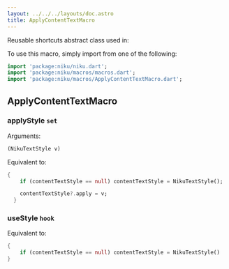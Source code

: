 ```yaml
---
layout: ../../../layouts/doc.astro
title: ApplyContentTextMacro
---
```

Reusable shortcuts abstract class used in:


To use this macro, simply import from one of the following:
```dart
import 'package:niku/niku.dart';
import 'package:niku/macros/macros.dart';
import 'package:niku/macros/ApplyContentTextMacro.dart';
```
## ApplyContentTextMacro

### applyStyle `set`

Arguments:
```dart
(NikuTextStyle v) 
```

Equivalent to:
```dart
{
    if (contentTextStyle == null) contentTextStyle = NikuTextStyle();

    contentTextStyle?.apply = v;
  }
```

### useStyle `hook`

Equivalent to:
```dart
{
    if (contentTextStyle == null) contentTextStyle = NikuTextStyle()
}
```

